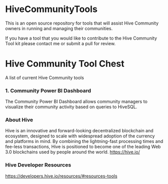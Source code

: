 # HiveCommunityTools

This is an open source repository for tools that will assist Hive Community owners in running and managing their communities. 

If you have a tool that you would like to contribute to the Hive Community Tool kit please contact me or submit a pull for review.

# Hive Community Tool Chest
A list of current Hive Community tools 

### 1. Community Power BI Dashboard
The Community Power BI Dashboard allows community managers to visualize their community activity based on queries to HiveSQL.

### About Hive
Hive is an innovative and forward-looking decentralized blockchain and ecosystem, designed to scale with widespread adoption of the currency and platforms in mind. By combining the lightning-fast processing times and fee-less transactions, Hive is positioned to become one of the leading Web 3.0 blockchains used by people around the world.
https://hive.io/

### Hive Developer Resources
https://developers.hive.io/resources/#resources-tools
